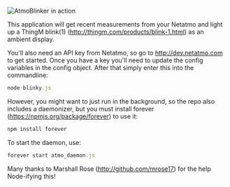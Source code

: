 ![AtmoBlinker in action](https://raw.github.com/cmenscher/AtmoBlinker/master/atmoblinker.png)

This application will get recent measurements from your Netatmo and light up a ThingM blink(1) (http://thingm.com/products/blink-1.html) as an ambient display.

You'll also need an API key from Netatmo, so go to http://dev.netatmo.com to get started.  Once you have a key you'll need to update the config variables in the config object.  After that simply enter this into the commandline:

```javascript
node blinky.js
```

However, you might want to just run in the background, so the repo also includes a daemonizer, but you must install forever (https://npmjs.org/package/forever) to use it:

```javascript
npm install forever
```

To start the daemon, use:

```javascript
forever start atmo_daemon.js
```

Many thanks to Marshall Rose (http://github.com/mrose17) for the help Node-ifying this!
